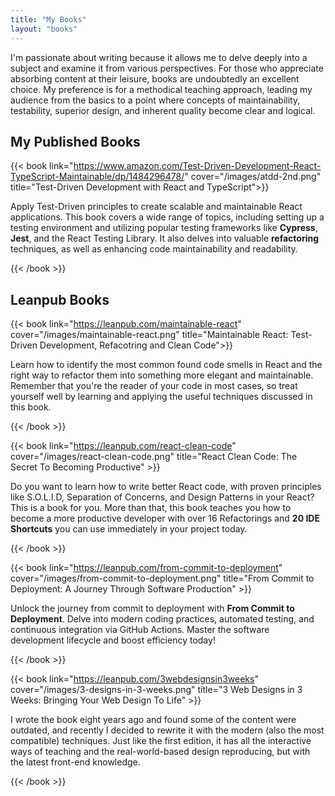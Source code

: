 ```yaml
---
title: "My Books"
layout: "books"
---
```


I'm passionate about writing because it allows me to delve deeply into a subject and examine it from various perspectives. For those who appreciate absorbing content at their leisure, books are undoubtedly an excellent choice. My preference is for a methodical teaching approach, leading my audience from the basics to a point where concepts of maintainability, testability, superior design, and inherent quality become clear and logical.

## My Published Books

{{< book link="https://www.amazon.com/Test-Driven-Development-React-TypeScript-Maintainable/dp/1484296478/" cover="/images/atdd-2nd.png" title="Test-Driven Development with React and TypeScript">}}

Apply Test-Driven principles to create scalable and maintainable React applications. This book covers a wide range of topics, including setting up a testing environment and utilizing popular testing frameworks like **Cypress**, **Jest**, and the React Testing Library. It also delves into valuable **refactoring** techniques, as well as enhancing code maintainability and readability.

{{< /book >}}

## Leanpub Books

{{< book link="https://leanpub.com/maintainable-react" cover="/images/maintainable-react.png" title="Maintainable React: Test-Driven Development, Refacotring and Clean Code">}}

Learn how to identify the most common found code smells in React and the right way to refactor them into something more elegant and maintainable. Remember that you're the reader of your code in most cases, so treat yourself well by learning and applying the useful techniques discussed in this book.

{{< /book >}}

{{< book link="https://leanpub.com/react-clean-code" cover="/images/react-clean-code.png" title="React Clean Code: The Secret To Becoming Productive" >}}

Do you want to learn how to write better React code, with proven principles like S.O.L.I.D, Separation of Concerns, and Design Patterns in your React? This is a book for you. More than that, this book teaches you how to become a more productive developer with over 16 Refactorings and **20 IDE Shortcuts** you can use immediately in your project today.

{{< /book >}}

{{< book link="https://leanpub.com/from-commit-to-deployment" cover="/images/from-commit-to-deployment.png"  title="From Commit to Deployment: A Journey Through Software Production"  >}}

Unlock the journey from commit to deployment with **From Commit to Deployment**. Delve into modern coding practices, automated testing, and continuous integration via GitHub Actions. Master the software development lifecycle and boost efficiency today!

{{< /book >}}

{{< book link="https://leanpub.com/3webdesignsin3weeks"  cover="/images/3-designs-in-3-weeks.png" title="3 Web Designs in 3 Weeks: Bringing Your Web Design To Life" >}}

I wrote the book eight years ago and found some of the content were outdated, and recently I decided to rewrite it with the modern (also the most compatible) techniques. Just like the first edition, it has all the interactive ways of teaching and the real-world-based design reproducing, but with the latest front-end knowledge.

{{< /book >}}
